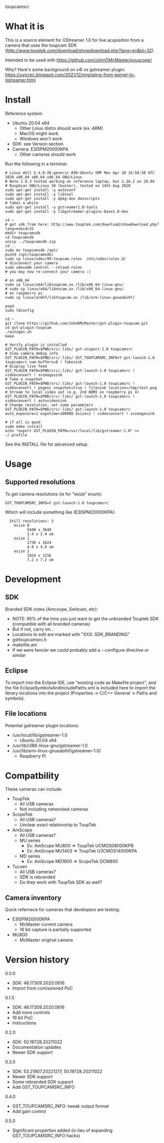 toupcamsrc

#  What it is

This is a source element for GStreamer 1.0 for live acquisition from a camera that uses the 
toupcam SDK (http://www.touptek.com/download/showdownload.php?lang=en&id=32).

Intended to be used with https://github.com/JohnDMcMaster/pyuscope/

Why? Here's some background on v4l vs gstreamer plugin: https://uvicrec.blogspot.com/2021/12/migrating-from-kernel-to-gstreamer.html


# Install

Reference system:
* Ubuntu 20.04 x64
    * Other Linux distro should work (ex: ARM)
    * MacOS might work
    * Windows won't work
 * SDK: see Version section
 * Camera: E3ISPM20000KPA
    * Other cameras should work

Run the following in a terminal:

```
# Linux dell 5.4.0-26-generic #30-Ubuntu SMP Mon Apr 20 16:58:30 UTC 2020 x86_64 x86_64 x86_64 GNU/Linux
# Note 1.8.3 tested working on reference laptop, but 1.16.2 on 20.04
# Raspbian GNU/Linux 10 (buster), tested on 14th Aug 2020
sudo apt-get install -y autoconf
sudo apt-get install -y libtool
sudo apt-get install -y dpkg-dev devscripts
# Takes a while
sudo apt-get install -y gstreamer1.0-tools
sudo apt-get install -y libgstreamer-plugins-base1.0-dev

cd ~
# get sdk from here: http://www.touptek.com/download/showdownload.php?lang=en&id=32
mkdir toupcamsdk
cd toupcamsdk
unzip ../toupcamsdk.zip
cd ..
sudo mv toupcamsdk /opt/
pushd /opt/toupcamsdk/
sudo cp linux/udev/99-toupcam.rules  /etc/udev/rules.d/
# disconnect your camera
sudo udevadm control --reload-rules
# you may now re-connect your camera :)

# on x86_64
sudo cp linux/x64/libtoupcam.so /lib/x86_64-linux-gnu/
# sudo cp linux/x64/libnncam.so /lib/x86_64-linux-gnu/
# on raspberry pi
sudo cp linux/armhf/libtoupcam.so /lib/arm-linux-gnueabihf/

popd
sudo ldconfig

cd ~
git clone https://github.com/JohnDMcMaster/gst-plugin-toupcam.git
cd gst-plugin-toupcam
./autogen.sh
make

# Verify plugin is installed
GST_PLUGIN_PATH=$PWD/src/.libs/ gst-inspect-1.0 toupcamsrc
# View camera debug info
GST_PLUGIN_PATH=$PWD/src/.libs/ GST_TOUPCAMSRC_INFO=Y gst-launch-1.0 toupcamsrc num-buffers=0 ! fakesink
# Display live feed
GST_PLUGIN_PATH=$PWD/src/.libs/ gst-launch-1.0 toupcamsrc ! videoconvert ! xvimagesink
# Take a snapshot
GST_PLUGIN_PATH=$PWD/src/.libs/ gst-launch-1.0 toupcamsrc ! videoconvert ! pngenc snapshot=true ! filesink location=/tmp/test.png
# Stream to local video out (e.g. 2nd HDMI on raspberry pi 4)
GST_PLUGIN_PATH=$PWD/src/.libs/ gst-launch-1.0 toupcamsrc ! videoconvert ! autovideosink
# Change resolution, set some parameters
GST_PLUGIN_PATH=$PWD/src/.libs/ gst-launch-1.0 toupcamsrc auto_exposure=1 expotime=100000 esize=2 ! videoconvert ! xvimagesink

# if all is good
sudo make install
echo "export GST_PLUGIN_PATH=/usr/local/lib/gstreamer-1.0" >> ~/.profile
```

See the INSTALL file for advanced setup.

# Usage

## Supported resolutions

To get camera resolutions (ie for "esize" enum):

    GST_TOUPCAMSRC_INFO=Y gst-launch-1.0 toupcamsrc

Which will include something like (E3ISPM20000KPA):

```
  Still resolutions: 3
    esize 0
          5440 x 3648
          2.4 x 2.4 um
    esize 1
          2736 x 1824
          4.8 x 4.8 um
    esize 2
          1824 x 1216
          7.2 x 7.2 um
```


# Development

## SDK

Branded SDK notes (Amcsope, Switcam, etc):
  * NOTE: 95% of the time you just want to get the unbranded Touptek SDK (compatible with all branded cameras)
  * But if not, carry on...
  * Locations to edit are marked with "XXX: SDK_BRANDING"
   * gsttoupcamsrc.h
   * makefile.am
  * If we were fancier we could probably add a --configure directive or similar


## Eclipse

To import into the Eclipse IDE, use "existing code as Makefile project", and the file EclipseSymbolsAndIncludePaths.xml is included here
to import the library locations into the project (Properties -> C/C++ General -> Paths and symbols).


## File locations

Potential gstreamer plugin locations:
  * /usr/local/lib/gstreamer-1.0
    * Ubuntu 20.04 x64
  * /usr/lib/i386-linux-gnu/gstreamer-1.0
  * /usr/lib/arm-linux-gnueabihf/gstreamer-1.0/
    * Raspberry Pi


# Compatbility

These cameras can include:
  * ToupTek
    * All USB cameras
    * Not including networked cameras
  * ScopeTek
    * All USB cameras?
    * Unclear exact relationship to ToupTek
  * AmScope
    * All USB cameras?
    * MU series
      * Ex: AmScope MU800 => ToupTek UCMOS08000KPB
      * Ex: AmScope MU1403 => ToupTek U3CMOS14000KPA
    * MD series
      * Ex: AmScope MD1800 => ScopeTek DCM800
  * Tucsen
      * All USB cameras?
      * SDK is rebranded
      * Do they work with ToupTek SDK as well?

## Camera inventory

Quick refernece for cameras that developers are testing:
  * E3ISPM20000KPA
    * McMaster current camera
    * 16 bit capture is partially supported
  * MU800
    * McMaster original camera

# Version history

0.0.0
 * SDK: 46.17309.2020.0616
 * Import from comissioned PoC

0.1.0
 * SDK: 46.17309.2020.0616
 * Add more controls
 * 16 bit PoC
 * Instructions

0.2.0
 * SDK: 50.19728.20211022
 * Documentation updates
 * Newer SDK support

0.3.0
 * SDK: 53.21907.20221217, 50.19728.20211022
 * Newer SDK support
 * Some rebranded SDK support
 * Add GST_TOUPCAMSRC_INFO

0.4.0
 * GST_TOUPCAMSRC_INFO: tweak output format
 * Add gain control

0.5.0
 * Significant properties added (in lieu of expanding GST_TOUPCAMSRC_INFO hacks)
